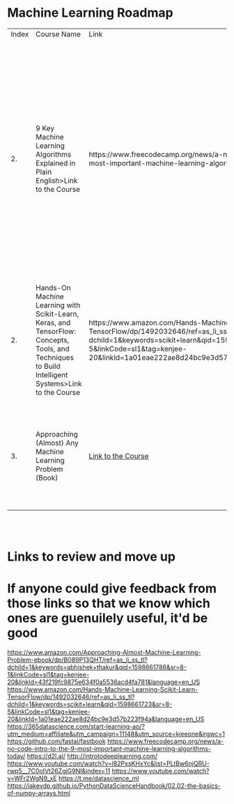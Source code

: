 # Machine Learning Roadmap

<table>
  <tr>
    <td>Index</td>
    <td>Course Name</td>
    <td>Link</td>
    <td>Description</td>
  </tr>

  <tr>
    <td>2.</td>
    <td>9 Key Machine Learning Algorithms Explained in Plain English>Link to the Course</a></td>
    <td>https://www.freecodecamp.org/news/a-no-code-intro-to-the-9-most-important-machine-learning-algorithms-today/</td>
    <td>A very useful intro to 9 of the most used machine learning algorithms used. Even better, it is light on pure maths, and more heavy on the explaining concepts side ... and using normal and plain english to boot! IMPORTANT! -> Be sure to check the rest of the site as you'll probably find a ton of other useful stuff there!</td>
 </tr>

  <tr>
    <td>2.</td>
    <td>Hands-On Machine Learning with Scikit-Learn, Keras, and TensorFlow: Concepts, Tools, and Techniques to Build Intelligent Systems>Link to the Course</a></td>
    <td>https://www.amazon.com/Hands-Machine-Learning-Scikit-Learn-TensorFlow/dp/1492032646/ref=as_li_ss_tl?dchild=1&keywords=scikit+learn&qid=1598661723&sr=8-5&linkCode=sl1&tag=kenjee-20&linkId=1a01eae222ae8d24bc9e3d57b223f94a&language=en_US</td>
    <td>A book with practical ML examples focusing on both the scikit-learn and tensorflow libraries. A must that has been recommended by many ML experts!</td>
 </tr>
    <td>3.</td>
    <td>Approaching (Almost) Any Machine Learning Problem (Book)</td>
    <td><a href="https://www.amazon.com/Approaching-Almost-Machine-Learning-Problem-ebook/dp/B089P13QHT/ref=as_li_ss_tl?dchild=1&keywords=abhishek+thakur&qid=1598661786&sr=8-1&linkCode=sl1&tag=kenjee-20&linkId=43f219fc9875e634f0a5536acd4fa781&language=en_US">Link to the Course</a></td>
    <td>If you have a bit of theoretical knowledege, it is a useful book to find guidance to find solutions where machine learning is useful!</td>
  </tr>
</table>
<br><br>




# Links to review and move up
# If anyone could give feedback from those links so that we know which ones are guenuilely useful, it'd be good
https://www.amazon.com/Approaching-Almost-Machine-Learning-Problem-ebook/dp/B089P13QHT/ref=as_li_ss_tl?dchild=1&keywords=abhishek+thakur&qid=1598661786&sr=8-1&linkCode=sl1&tag=kenjee-20&linkId=43f219fc9875e634f0a5536acd4fa781&language=en_US
https://www.amazon.com/Hands-Machine-Learning-Scikit-Learn-TensorFlow/dp/1492032646/ref=as_li_ss_tl?dchild=1&keywords=scikit+learn&qid=1598661723&sr=8-5&linkCode=sl1&tag=kenjee-20&linkId=1a01eae222ae8d24bc9e3d57b223f94a&language=en_US
https://365datascience.com/start-learning-ao/?utm_medium=affiliate&utm_campaign=11148&utm_source=kjeeone&irgwc=1
https://github.com/fastai/fastbook
https://www.freecodecamp.org/news/a-no-code-intro-to-the-9-most-important-machine-learning-algorithms-today/
https://d2l.ai/
http://introtodeeplearning.com/
https://www.youtube.com/watch?v=l82PxsKHxYc&list=PLtBw6njQRU-rwp5__7C0oIVt26ZgjG9NI&index=11
https://www.youtube.com/watch?v=WFr2WgN9_xE
https://t.me/datascience_ml
https://jakevdp.github.io/PythonDataScienceHandbook/02.02-the-basics-of-numpy-arrays.html
